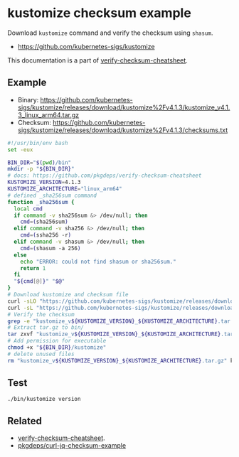 # kustomize checksum example

Download `kustomize` command and verify the checksum using `shasum`.

- https://github.com/kubernetes-sigs/kustomize

This documentation is a part of [verify-checksum-cheatsheet](https://github.com/pkgdeps/verify-checksum-cheatsheet).

## Example

- Binary: https://github.com/kubernetes-sigs/kustomize/releases/download/kustomize%2Fv4.1.3/kustomize_v4.1.3_linux_arm64.tar.gz
- Checksum: https://github.com/kubernetes-sigs/kustomize/releases/download/kustomize%2Fv4.1.3/checksums.txt

```bash
#!/usr/bin/env bash
set -eux

BIN_DIR="$(pwd)/bin"
mkdir -p "${BIN_DIR}"
# docs: https://github.com/pkgdeps/verify-checksum-cheatsheet
KUSTOMIZE_VERSION=4.1.3
KUSTOMIZE_ARCHITECTURE="linux_arm64"
# defined _sha256sum command
function _sha256sum {
  local cmd
  if command -v sha256sum &> /dev/null; then
    cmd=(sha256sum)
  elif command -v sha256 &> /dev/null; then
    cmd=(ssha256 -r)
  elif command -v shasum &> /dev/null; then
    cmd=(shasum -a 256)
  else
    echo "ERROR: could not find shasum or sha256sum."
    return 1
  fi
  "${cmd[@]}" "$@"
}
# Download kustomize and checksum file
curl -sLO "https://github.com/kubernetes-sigs/kustomize/releases/download/kustomize%2Fv${KUSTOMIZE_VERSION}/kustomize_v${KUSTOMIZE_VERSION}_${KUSTOMIZE_ARCHITECTURE}.tar.gz" && \
curl -sL "https://github.com/kubernetes-sigs/kustomize/releases/download/kustomize%2Fv${KUSTOMIZE_VERSION}/checksums.txt" -o kustomize.checksums.txt
# Verify the checksum
grep -e "kustomize_v${KUSTOMIZE_VERSION}_${KUSTOMIZE_ARCHITECTURE}.tar.gz$" kustomize.checksums.txt | _sha256sum -c
# Extract tar.gz to bin/
tar zxvf "kustomize_v${KUSTOMIZE_VERSION}_${KUSTOMIZE_ARCHITECTURE}.tar.gz" -C "${BIN_DIR}"
# Add permission for executable
chmod +x "${BIN_DIR}/kustomize"
# delete unused files
rm "kustomize_v${KUSTOMIZE_VERSION}_${KUSTOMIZE_ARCHITECTURE}.tar.gz" kustomize.checksums.txt

```

## Test

    ./bin/kustomize version

## Related

- [verify-checksum-cheatsheet](https://github.com/pkgdeps/verify-checksum-cheatsheet).
- [pkgdeps/curl-jq-checksum-example](https://github.com/pkgdeps/curl-jq-checksum-example)
